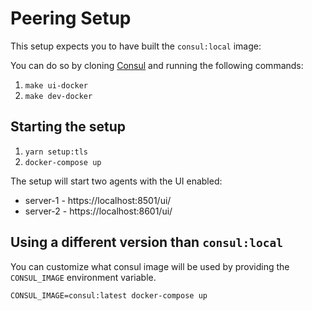 # Peering Setup

This setup expects you to have built the `consul:local` image:

You can do so by cloning [Consul](https://github.com/hashicorp/consul) and
running the following commands:

1. `make ui-docker`
2. `make dev-docker`

## Starting the setup

1. `yarn setup:tls`
2. `docker-compose up`

The setup will start two agents with the UI enabled:

- server-1 - https://localhost:8501/ui/
- server-2 - https://localhost:8601/ui/

## Using a different version than `consul:local`

You can customize what consul image will be used by providing the
`CONSUL_IMAGE` environment variable.

`CONSUL_IMAGE=consul:latest docker-compose up`
